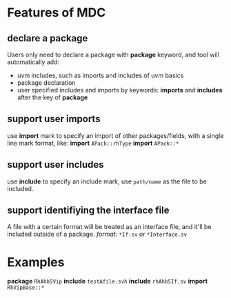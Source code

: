 # Features of MDC
## declare a package
Users only need to declare a package with **package** keyword, and tool will automatically add:
- uvm includes, such as imports and includes of uvm basics
- package declaration
- user specified includes and imports by keywords: **imports** and **includes** after the key of **package**

## support user imports
use **import** mark to specify an import of other packages/fields, with a single line mark format, like:
**import** `APack::rhType`
**import** `APack::*`

## support user includes
use **include** to specify an include mark, use `path/name` as the file to be included.
## support identifiying the interface file
A file with a certain format will be treated as an interface file, and it'll be included outside of a package.
*format:*
`*If.sv` or `*Interface.sv`

# Examples
**package** `RhAhb5Vip`
**include** `testAfile.svh`
**include** `rhAhb5If.sv`
**import** `RhVipBase::*`
